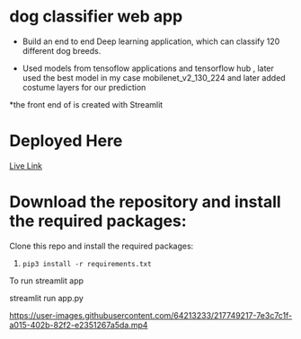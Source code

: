 
# dog classifier web app

* Build an end to end Deep learning application, which can classify 120 different dog breeds.

* Used models from tensoflow applications and tensorflow hub , later used the best model in my case mobilenet_v2_130_224 and later added costume layers for our prediction 

*the front end of is created with Streamlit 
 


# Deployed Here
[Live Link](https://share.streamlit.io/mb16biswas/dog_classifier_web_app/main/app.py)


# Download the repository and install the required packages:

Clone this repo and install the required packages:

1. `pip3 install -r requirements.txt`

To run streamlit app

streamlit run app.py



<!---https://user-images.githubusercontent.com/64213233/137639122-529cf04c-d82a-47f3-aa31-ca1fdc3a46df.mp4--->


https://user-images.githubusercontent.com/64213233/217749217-7e3c7c1f-a015-402b-82f2-e2351267a5da.mp4


